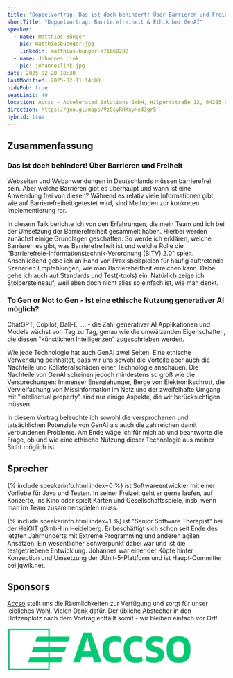 ```yaml
---
title: "Doppelvortrag: Das ist doch behindert! Über Barrieren und Freiheit & To Gen or Not to Gen - Ist eine ethische Nutzung generativer AI möglich?"
shortTitle: "Doppelvortrag: Barrierefreiheit & Ethik bei GenAI"
speaker:
  - name: Matthias Bünger
    pic: matthiasbuenger.jpg
    linkedin: matthias-bünger-a71b60282
  - name: Johannes Link
    pic: johanneslink.jpg
date: 2025-02-20 18:30
lastModified: 2025-02-11 14:00
hidePub: true
seatLimit: 40
location: Accso – Accelerated Solutions GmbH, Hilpertstraße 12, 64295 Darmstadt, der Eingang ist seitlich am Haus (an der Seite der Hausnummer 12b), die Bushaltestelle heißt Hilperstraße (abends leider kaum noch Verkehr), alternativ etwa 20 min Fußweg vom Hauptbahnhof, Parken und Fahrradständer sind hinterm Haus.
direction: https://goo.gl/maps/VzGsyRHXxyHe43qr5
hybrid: true
---
```


## Zusammenfassung

### Das ist doch behindert! Über Barrieren und Freiheit

Webseiten und Webanwendungen in Deutschlands müssen barrierefrei sein. Aber welche Barrieren gibt es überhaupt und wann ist eine Anwendung frei von diesen? Während es relativ viele Informationen gibt, wie auf Barrierefreiheit getestet wird, sind Methoden zur konkreten Implementierung rar.

In diesem Talk berichte ich von den Erfahrungen, die mein Team und ich bei der Umsetzung der Barrierefreiheit gesammelt haben. Hierbei werden zunächst einige Grundlagen geschaffen. So werde ich erklären, welche Barrieren es gibt, was Barrierefreiheit ist und welche Rolle die "Barrierefreie-Informationstechnik-Verordnung (BITV) 2.0" spielt. Anschließend gebe ich an Hand von Praxisbeispielen für häufig auftretende Szenarien Empfehlungen, wie man Barriereheitheit erreichen kann. Dabei gehe ich auch auf Standards und Test(-tools) ein. Natürlich zeige ich Stolpersteineauf, weil eben doch nicht alles so einfach ist, wie man denkt.

### To Gen or Not to Gen - Ist eine ethische Nutzung generativer AI möglich?

ChatGPT, Copilot, Dall-E, ... - die Zahl generativer AI Applikationen und Models wächst von Tag zu Tag, genau wie die umwälzenden Eigenschaften, die diesen "künstlichen Intelligenzen" zugeschrieben werden.

Wie jede Technologie hat auch GenAI zwei Seiten. Eine ethische Verwendung beinhaltet, dass wir uns sowohl die Vorteile aber auch die Nachteile und Kollateralschäden einer Technologie anschauen. Die Nachteile von GenAI scheinen jedoch mindestens so groß wie die Versprechungen: Immenser Energiehunger, Berge von Elektronikschrott, die Vervielfachung von Missinformation im Netz und der zweifelhafte Umgang mit "intellectual property" sind nur einige Aspekte, die wir berücksichtigen müssen.

In diesem Vortrag beleuchte ich sowohl die versprochenen und tatsächlichen Potenziale von GenAI als auch die zahlreichen damit verbundenen Probleme. Am Ende wäge ich für mich ab und beantworte die Frage, ob und wie eine ethische Nutzung dieser Technologie aus meiner Sicht möglich ist.


## Sprecher

{% include speakerinfo.html index=0 %} ist Softwareentwickler mit einer Vorliebe für Java und Testen. In seiner Freizeit geht er gerne laufen, auf Konzerte, ins Kino oder spielt Karten und Gesellschaftsspiele, insb. wenn man im Team zusammenspielen muss.

{% include speakerinfo.html index=1 %} ist "Senior Software Therapist" bei der HeiGIT gGmbH in Heidelberg. Er beschäftigt sich schon seit Ende des letzten Jahrhunderts mit Extreme Programming und anderen agilen Ansätzen. Ein wesentlicher Schwerpunkt dabei war und ist die testgetriebene Entwicklung. Johannes war einer der Köpfe hinter Konzeption und Umsetzung der JUnit-5-Plattform und ist Haupt-Committer bei jqwik.net.


## Sponsors

[Accso](https://accso.de/) stellt uns die Räumlichkeiten zur Verfügung und sorgt für unser leibliches Wohl. Vielen Dank dafür. Der übliche Abstecher in den Hotzenplotz nach dem Vortrag entfällt somit - wir bleiben einfach vor Ort!

[![logo](/images/sponsors/accso.jpg)](https://accso.de/)
